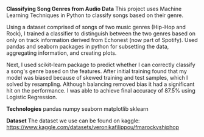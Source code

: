 **Classifying Song Genres from Audio Data**
This project uses Machine Learning Techniques in Python to classify songs based on their genre.

Using a dataset comprised of songs of two music genres (Hip-Hop and Rock), I trained a classifier to distinguish between the two genres based on only on track information derived from Echonest (now part of Spotify). Used pandas and seaborn packages in python for subsetting the data, aggregating information, and creating plots.

Next, I used scikit-learn package to predict whether I can correctly classify a song's genre based on the features. After initial training found that my model was biased because of skewed training and test samples, which I solved by resampling. Although balancing removed bias it had a significant hit on the performance. I was able to achieve final accuracy of 87.5% using Logistic Regression.

**Technologies**
pandas
numpy
seaborn
matplotlib
sklearn

**Dataset**
The dataset we use can be found on kaggle: https://www.kaggle.com/datasets/veronikafilippou/fmarockvshiphop
